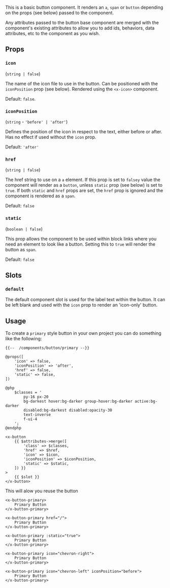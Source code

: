 This is a basic button component. It renders an `a`, `span` or `button` depending on the props (see below) passed to the component.

Any attributes passed to the button base component are merged with the component's existing attributes to allow you to add ids, behaviors, data attributes, etc to the component as you wish.

## Props

### `icon`
(`string | false`)

The name of the icon file to use in the button. Can be positioned with the `iconPosition` prop (see below). Rendered using the `<x-icon>` component.

Default: `false`.

### `iconPosition`
(`string` - `'before' | 'after'`)

Defines the position of the icon in respect to the text, either before or after. Has no effect if used without the `icon` prop.

Default: `'after'`

### `href`
(`string | false`)

The href string to use on a `a` element. If this prop is set to `falsey` value the component will render as a `button`, unless `static` prop (see below) is set to `true`. If both `static` and `href` props are set, the `href` prop is ignored and the component is rendered as a `span`.

Default: `false`

### `static`
(`boolean | false`)

This prop allows the component to be used within block links where you need an element to look like a button. Setting this to `true` will render the button as `span`.

Default: `false`

## Slots

### `default`

The default component slot is used for the label text within the button. It can be left blank and used with the `icon` prop to render an 'icon-only' button.

## Usage

To create a `primary` style button in your own project you can do something like the following:

```blade
{{--  /components/button/primary --}}

@props([
    'icon' => false,
    'iconPosition' => 'after',
    'href' => false,
    'static' => false,
])

@php
    $classes = '
        py-16 px-20
        bg-darkest hover:bg-darker group-hover:bg-darker active:bg-darker
        disabled:bg-darkest disabled:opacity-30
        text-inverse
        f-ui-4
    ';
@endphp

<x-button
    {{ $attributes->merge([
        'class' => $classes,
        'href' => $href,
        'icon' => $icon,
        'iconPosition' => $iconPosition,
        'static' => $static,
    ]) }}
>
    {{ $slot }}
</x-button>
```

This will alow you reuse the button

```
<x-button-primary>
    Primary Button
</x-button-primary>

<x-button-primary href="/">
    Primary Button
</x-button-primary>

<x-button-primary :static="true">
    Primary Button
</x-button-primary>

<x-button-primary icon="chevron-right">
    Primary Button
</x-button-primary>

<x-button-primary icon="chevron-left" iconPosition="before">
    Primary Button
</x-button-primary>
```
